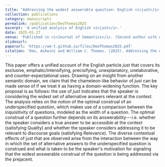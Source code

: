 ```yaml
---
title: "Addressing the widest answerable question: English <i>just</i> as a domain widening strategy"
collection: publications
category: manuscripts
permalink: /publication/DeoThomas2025
excerpt: 'A unified analysis of English <i>just</i>.'
date: 2025-01-27
venue: 'Published in <i>Journal of Semantics</i>. (Second author with Ashwini Deo.)'
slidesurl:
paperurl: 'https://wm-t.github.io/files/DeoThomas2025.pdf'
citation: 'Deo, Ashwini and William C. Thomas. (2025). Addressing the widest answerable question: English <i>just</i> as a domain-widening strategy. <i>Journal of Semantics</i> 42(1--2).'
---
```


This paper offers a unified account of the English particle <i>just</i> that covers its exclusive, emphatic/intensifying, precisifying, unexplanatory, unelaborative, and counter-expectational uses. Drawing on an insight from another semantic domain, we claim that the chameleon-like behavior of <i>just</i> can be made sense of if we treat it as having a domain-widening function. The key proposal is as follows: the use of <i>just</i> indicates that the speaker is considering the widest set of alternative answers relevant at the context. The analysis relies on the notion of the optimal construal of an underspecified question, which makes use of a comparison between the inquisitivity of questions, modeled as the width of a question. The optimal construal of a question further depends on its answerability---i.e. whether the speaker considers a true answer to be accessible at the context (satisfying Quality) and whether the speaker considers addressing it to be relevant to discourse goals (satisfying Relevance). The diverse contextual effects of just that are observed arise from the interaction between the way in which the set of alternative answers to the underspecified question is construed and what is taken to be the speaker's motivation for signaling that the widest answerable construal of the question is being addressed via the prejacent.

